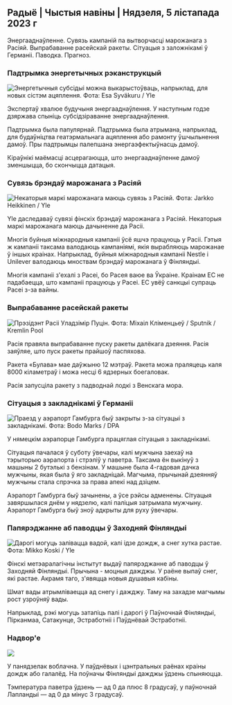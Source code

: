 ## Радыё \| Чыстыя навіны \| Нядзеля, 5 лістапада 2023 г

Энергааднаўленне. Сувязь кампаній па вытворчасці марожанага з Расіяй. Выпрабаванне расейскай ракеты. Сітуацыя з заложнікамі ў Германіі. Паводка. Прагноз.

### Падтрымка энергетычных рэканструкцый

![Энергетычныя субсідыі можна выкарыстоўваць, напрыклад, для новых сістэм ацяплення. Фота: Esa Syväkuru / Yle](https://images.cdn.yle.fi/image/upload/c_crop,h_3349,w_5954,x_0,y_325/ar_1.7777777777777777,c_fill,g_faces,h_675,w_1200/dpr_1.0/q_auto:eco/f_auto/fl_lossy/v1676637402/39-107442463ef747ea1acd)

Экспертаў хвалюе будучыня энергааднаўлення. У наступным годзе дзяржава спыніць субсідзіраванне энергааднаўлення.

Падтрымка была папулярнай. Падтрымка была атрымана, напрыклад, для будаўніцтва геатэрмальнага ацяплення або рамонту ўшчыльнення дамоў. Пры падтрымцы палепшана энергаэфектыўнасць дамоў.

Кіраўнікі маёмасці асцерагаюцца, што энергааднаўленне дамоў зменшыцца, бо скончыцца датацыя.

### Сувязь брэндаў марожанага з Расіяй

![Некаторыя маркі марожанага маюць сувязь з Расіяй. Фота: Jarkko Heikkinen / Yle](https://images.cdn.yle.fi/image/upload/c_crop,h_2268,w_4031,x_0,y_0/ar_1.777777777777777,c_fill,g_faces,h_675,w_1200/dpr_1.0/q_auto:eco/f_auto/fl_lossy/v1682321321/39-110323664462e3b6fb8b)

Yle даследаваў сувязі фінскіх брэндаў марожанага з Расіяй. Некаторыя маркі марожанага маюць дачыненне да Расіі.

Многія буйныя міжнародныя кампаніі ўсё яшчэ працуюць у Расіі. Гэтыя ж кампаніі таксама валодаюць кампаніямі, якія вырабляюць марожанае ў іншых краінах. Напрыклад, буйныя міжнародныя кампаніі Nestle і Unilever валодаюць мноствам брэндаў марожанага ў Фінляндыі.

Многія кампаніі з'ехалі з Расеі, бо Расея ваюе ва Ўкраіне. Краінам ЕС не падабаецца, што кампаніі працуюць у Расеі. ЕС увёў санкцыі супраць Расеі з-за вайны.

### Выпрабаванне расейскай ракеты

![Прэзідэнт Расіі Уладзімір Пуцін. Фота: Міхаіл Кліменцьеў / Sputnik / Kremlin Pool](https://images.cdn.yle.fi/image/upload/c_crop,h_4519,w_8034,x_16,y_238/ar_1.7777777777777777,c_fill,g_faces,h_675,w_1200/dpr_1.0/q_auto:eco/f_auto/fl_lossy/v1678982359/39-108632664133bfc2dc51)

Расія правяла выпрабаванне пуску ракеты далёкага дзеяння. Расія заяўляе, што пуск ракеты прайшоў паспяхова.

Ракета «Булава» мае даўжыню 12 мэтраў. Ракета можа праляцець каля 8000 кіламетраў і можа несці 6 ядзерных боегаловак.

Расія запусціла ракету з падводнай лодкі з Венскага мора.

### Сітуацыя з закладнікамі ў Германіі

![Праезд у аэрапорт Гамбурга быў закрыты з-за сітуацыі з закладнікамі. Фота: Bodo Marks / DPA](https://images.cdn.yle.fi/image/upload/c_crop,h_2703,w_4806,x_0,y_500/ar_1.777777777777777,c_fill,g_faces,h_675,w_1200/dpr_1.0/q_auto:eco/f_auto/fl_lossy/v1699181525/39-11959676547736ea1bc0)

У нямецкім аэрапорце Гамбурга працяглая сітуацыя з закладнікамі.

Сітуацыя пачалася ў суботу ўвечары, калі мужчына заехаў на тэрыторыю аэрапорта і стрэліў у паветра. Таксама ён выкінуў з машыны 2 бутэлькі з бензінам. У машыне была 4-гадовая дачка мужчыны, якая была ў яго закладніцай. Магчыма, прычынай дзеянняў мужчыны стала спрэчка за права апекі над дзіцем.

Аэрапорт Гамбурга быў зачынены, а ўсе рэйсы адменены. Сітуацыя завяршылася днём у нядзелю, калі паліцыя затрымала мужчыну. Аэрапорт Гамбурга быў зноў адкрыты для руху ўвечары.

### Папярэджанне аб паводцы ў Заходняй Фінляндыі

![Дарогі могуць залівацца вадой, калі ідзе дождж, а снег хутка растае. Фота: Mikko Koski / Yle](https://images.cdn.yle.fi/image/upload/c_crop,h_3078,w_5472,x_0,y_218/ar_1.7777777777777777,c_fill,g_faces,h_675,w_1200/dpr_1.0/q_auto:eco/f_auto/fl_lossy/v1697618867/39-11828126521489e76d51)

Фінскі метэаралагічны інстытут выдаў папярэджанне аб паводцы ў Заходняй Фінляндыі. Прычына - моцныя дажджы. У раёне выпаў снег, які растае. Акрамя таго, з'явяцца новыя душавыя кабіны.

Шмат вады атрымліваецца ад снегу і дажджу. Таму на захадзе магчымы рост узроўняў вады.

Напрыклад, рэкі могуць затапіць палі і дарогі ў Паўночнай Фінляндыі, Пірканмаа, Сатакунце, Эстработніі і Паўднёвай Эстработніі.

### Надвор'е

![](https://images.cdn.yle.fi/image/upload/c_crop,h_1080,w_1919,x_0,y_0/ar_1.7777777777777777,c_fill,g_faces,h_675,w_1200/dpr_1.0/q_auto:eco/f_auto/fl_lossy/v1699200945/39-11960206547bf95c98f5)

У панядзелак воблачна. У паўднёвых і цэнтральных раёнах краіны дождж або галалёд. На поўначы Фінляндыі дажджы ўдзень спыняюцца.

Тэмпература паветра ўдзень — ад 0 да плюс 8 градусаў, у паўночнай Лапландыі — ад 0 да мінус 3 градусаў.